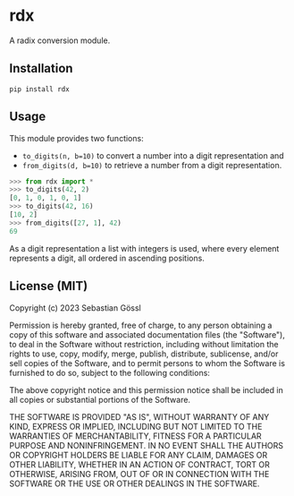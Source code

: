 # rdx

A radix conversion module.

## Installation

```
pip install rdx
```

## Usage

This module provides two functions:
- `to_digits(n, b=10)` to convert a number into a digit representation and
- `from_digits(d, b=10)` to retrieve a number from a digit representation.
```python
>>> from rdx import *
>>> to_digits(42, 2)
[0, 1, 0, 1, 0, 1]
>>> to_digits(42, 16)
[10, 2]
>>> from_digits([27, 1], 42)
69
```
As a digit representation a list with integers is used, where every element
represents a digit, all ordered in ascending positions.

## License (MIT)

Copyright (c) 2023 Sebastian Gössl

Permission is hereby granted, free of charge, to any person obtaining a copy
of this software and associated documentation files (the "Software"), to deal
in the Software without restriction, including without limitation the rights
to use, copy, modify, merge, publish, distribute, sublicense, and/or sell
copies of the Software, and to permit persons to whom the Software is
furnished to do so, subject to the following conditions:

The above copyright notice and this permission notice shall be included in all
copies or substantial portions of the Software.

THE SOFTWARE IS PROVIDED "AS IS", WITHOUT WARRANTY OF ANY KIND, EXPRESS OR
IMPLIED, INCLUDING BUT NOT LIMITED TO THE WARRANTIES OF MERCHANTABILITY,
FITNESS FOR A PARTICULAR PURPOSE AND NONINFRINGEMENT. IN NO EVENT SHALL THE
AUTHORS OR COPYRIGHT HOLDERS BE LIABLE FOR ANY CLAIM, DAMAGES OR OTHER
LIABILITY, WHETHER IN AN ACTION OF CONTRACT, TORT OR OTHERWISE, ARISING FROM,
OUT OF OR IN CONNECTION WITH THE SOFTWARE OR THE USE OR OTHER DEALINGS IN THE
SOFTWARE.
